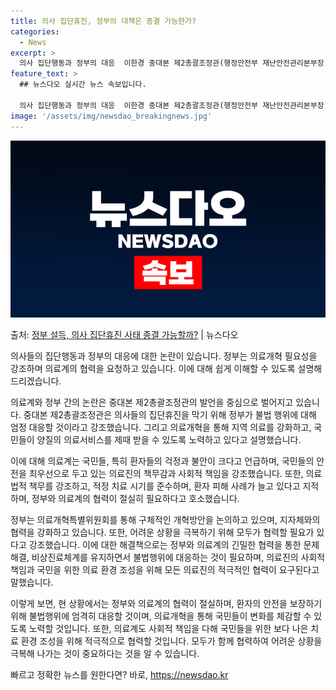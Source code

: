 ```yaml
---
title: 의사 집단휴진, 정부의 대책은 종결 가능한가?
categories:
  - News
excerpt: >
  의사 집단행동과 정부의 대응  이한경 중대본 제2총괄조정관(행정안전부 재난안전관리본부장)은 13일 “정부는 …
feature_text: >
  ## 뉴스다오 실시간 뉴스 속보입니다.

  의사 집단행동과 정부의 대응  이한경 중대본 제2총괄조정관(행정안전부 재난안전관리본부장)은 13일 “정부는 …
image: '/assets/img/newsdao_breakingnews.jpg'
---
```


![뉴스다오 속보](/assets/img/newsdao_breakingnews.jpg)

<p>출처: <a href="https://newsdao.kr/4222" rel="dofollow">정부 설득, 의사 집단휴진 사태 종결 가능할까?</a> | 뉴스다오</p>

의사들의 집단행동과 정부의 대응에 대한 논란이 있습니다. 정부는 의료개혁 필요성을 강조하며 의료계의 협력을 요청하고 있습니다. 이에 대해 쉽게 이해할 수 있도록 설명해 드리겠습니다.

의료계와 정부 간의 논란은 중대본 제2총괄조정관의 발언을 중심으로 벌어지고 있습니다. 중대본 제2총괄조정관은 의사들의 집단휴진을 막기 위해 정부가 불법 행위에 대해 엄정 대응할 것이라고 강조했습니다. 그리고 의료개혁을 통해 지역 의료를 강화하고, 국민들이 양질의 의료서비스를 제때 받을 수 있도록 노력하고 있다고 설명했습니다.

이에 대해 의료계는 국민들, 특히 환자들의 걱정과 불안이 크다고 언급하며, 국민들의 안전을 최우선으로 두고 있는 의료진의 책무감과 사회적 책임을 강조했습니다. 또한, 의료법적 책무를 강조하고, 적정 치료 시기를 준수하며, 환자 피해 사례가 늘고 있다고 지적하며, 정부와 의료계의 협력이 절실히 필요하다고 호소했습니다.

정부는 의료개혁특별위원회를 통해 구체적인 개혁방안을 논의하고 있으며, 지자체와의 협력을 강화하고 있습니다. 또한, 어려운 상황을 극복하기 위해 모두가 협력할 필요가 있다고 강조했습니다. 이에 대한 해결책으로는 정부와 의료계의 긴밀한 협력을 통한 문제 해결, 비상진료체계를 유지하면서 불법행위에 대응하는 것이 필요하며, 의료진의 사회적 책임과 국민을 위한 의료 환경 조성을 위해 모든 의료진의 적극적인 협력이 요구된다고 말했습니다.

이렇게 보면, 현 상황에서는 정부와 의료계의 협력이 절실하며, 환자의 안전을 보장하기 위해 불법행위에 엄격히 대응할 것이며, 의료개혁을 통해 국민들이 변화를 체감할 수 있도록 노력할 것입니다. 또한, 의료계도 사회적 책임을 다해 국민들을 위한 보다 나은 치료 환경 조성을 위해 적극적으로 협력할 것입니다. 모두가 함께 협력하여 어려운 상황을 극복해 나가는 것이 중요하다는 것을 알 수 있습니다. 

빠르고 정확한 뉴스를 원한다면? 바로, <a href="https://newsdao.kr" rel="dofollow">https://newsdao.kr</a>


